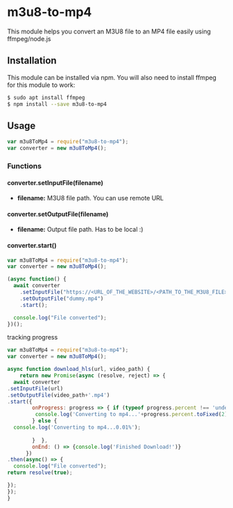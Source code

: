 # m3u8-to-mp4

This module helps you convert an M3U8 file to an MP4 file easily using ffmpeg/node.js

## Installation

This module can be installed via npm. You will also need to install ffmpeg for this module to work:

```sh
$ sudo apt install ffmpeg
$ npm install --save m3u8-to-mp4
```

## Usage

```js
var m3u8ToMp4 = require("m3u8-to-mp4");
var converter = new m3u8ToMp4();
```

### Functions

#### converter.setInputFile(filename)

- **filename:** M3U8 file path. You can use remote URL

#### converter.setOutputFile(filename)

- **filename:** Output file path. Has to be local :)

#### converter.start()

```js
var m3u8ToMp4 = require("m3u8-to-mp4");
var converter = new m3u8ToMp4();

(async function() {
  await converter
    .setInputFile("https://<URL_OF_THE_WEBSITE>/<PATH_TO_THE_M3U8_FILE>")
    .setOutputFile("dummy.mp4")
    .start();

  console.log("File converted");
})();
```

tracking progress

```js
var m3u8ToMp4 = require("m3u8-to-mp4");
var converter = new m3u8ToMp4();

async function download_hls(url, video_path) {
    return new Promise(async (resolve, reject) => {
  await converter
.setInputFile(url)
.setOutputFile(video_path+'.mp4')
.start({
        onProgress: progress => { if (typeof progress.percent !== 'undefined' && progress.percent !== null){
         console.log('Converting to mp4...'+progress.percent.toFixed(2)+'%');
        } else {
  console.log('Converting to mp4...0.01%');
          
        }  },
        onEnd: () => {console.log('Finished Download!')}
      })
.then(async() => {
  console.log("File converted");
return resolve(true);

});
});
}
```
